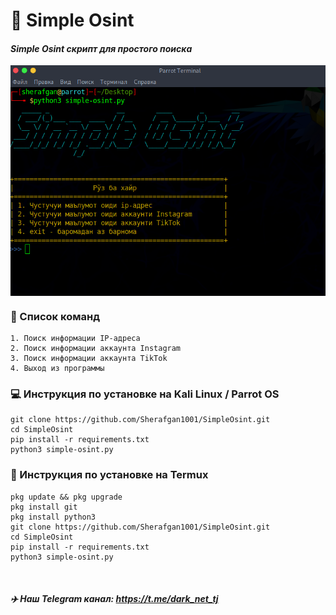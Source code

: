 # 🔎 __Simple Osint__
#### ___Simple Osint скрипт для простого поиска___

<img align="center" src="screen.png"><br>

### :scroll: Список команд
```text
1. Поиск информации IP-адреса
2. Поиск информации аккаунта Instagram
3. Поиск информации аккаунта TikTok
4. Выход из программы
```
### :computer: Инструкция по установке на Kali Linux / Parrot OS
```text
git clone https://github.com/Sherafgan1001/SimpleOsint.git
cd SimpleOsint
pip install -r requirements.txt
python3 simple-osint.py
```
### :iphone: Инструкция по установке на Termux
```text
pkg update && pkg upgrade
pkg install git
pkg install python3
git clone https://github.com/Sherafgan1001/SimpleOsint.git
cd SimpleOsint
pip install -r requirements.txt
python3 simple-osint.py
```
<br>

##### :airplane: Наш Telegram канал: https://t.me/dark_net_tj
